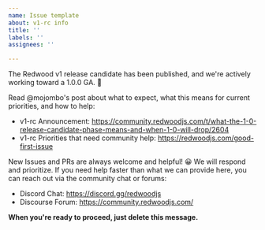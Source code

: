 ```yaml
---
name: Issue template
about: v1-rc info
title: ''
labels: ''
assignees: ''

---
```


The Redwood v1 release candidate has been published, and we're actively working toward a 1.0.0 GA. 🎯

Read @mojombo's post about what to expect, what this means for current priorities, and how to help:
- v1-rc Announcement: https://community.redwoodjs.com/t/what-the-1-0-release-candidate-phase-means-and-when-1-0-will-drop/2604
- v1-rc Priorities that need community help: https://redwoodjs.com/good-first-issue

New Issues and PRs are always welcome and helpful! 😀 We will respond and prioritize. If you need help faster than what we can provide here, you can reach out via the community chat or forums:
- Discord Chat: https://discord.gg/redwoodjs
- Discourse Forum: https://community.redwoodjs.com/

**When you're ready to proceed, just delete this message.**
